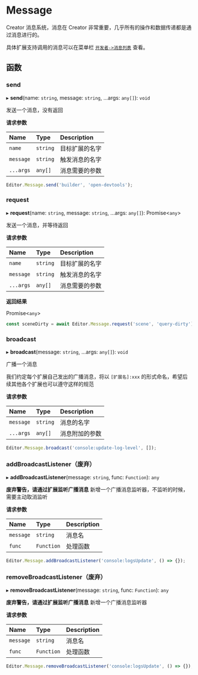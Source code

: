 # Message

Creator 消息系统，消息在 Creator 非常重要，几乎所有的操作和数据传递都是通过消息进行的。

具体扩展支持调用的消息可以在菜单栏 [`开发者->消息列表`](../messages.md##查看消息列表) 查看。

## 函数

### send

▸ **send**(name: `string`, message: `string`, ...args: `any[]`): `void`

发送一个消息，没有返回

**请求参数**

| Name      | Type              | Description    |
| :-------- | :---------------- | :------------- |
| `name`    | `string`          | 目标扩展的名字  |
| `message` | `string`          | 触发消息的名字  |
| `...args` | `any[]`           | 消息需要的参数  |

```typescript
Editor.Message.send('builder', 'open-devtools');
```

### request

▸ **request**(name: `string`, message: `string`, ...args: `any[]`): Promise<`any`>

发送一个消息，并等待返回

**请求参数**

| Name      | Type                | Description    |
| :-------- | :------------------ | :------------- |
| `name`    | `string`            | 目标扩展的名字  |
| `message` | `string`            | 触发消息的名字  |
| `...args` | `any[]`               | 消息需要的参数  |

**返回结果**

Promise<`any`>

```typescript
const sceneDirty = await Editor.Message.request('scene', 'query-dirty');  // false
```

### broadcast

▸ **broadcast**(message: `string`, ...args: `any[]`): `void`

广播一个消息

我们约定每个扩展自己发出的广播消息，将以 `[扩展名]:xxx` 的形式命名，希望后续其他各个扩展也可以遵守这样的规范

**请求参数**

| Name      | Type     | Description    |
| :-------- | :------- | :------------- |
| `message` | `string` | 消息的名字     |
| `...args` | `any[]`  | 消息附加的参数 |

```typescript
Editor.Message.broadcast('console:update-log-level', []);
```

### addBroadcastListener（废弃）

▸ **addBroadcastListener**(message: `string`, func: `Function`): `any`

**废弃警告，请通过扩展监听广播消息**
新增一个广播消息监听器，不监听的时候，需要主动取消监听

**请求参数**

| Name      | Type       | Description |
| :-------- | :--------- | :---------- |
| `message` | `string`   | 消息名      |
| `func`    | `Function` | 处理函数    |

```typescript
Editor.Message.addBroadcastListener('console:logsUpdate', () => {});
```

### removeBroadcastListener（废弃）

▸ **removeBroadcastListener**(message: `string`, func: `Function`): `any`

**废弃警告，请通过扩展监听广播消息**
新增一个广播消息监听器

**请求参数**

| Name      | Type       | Description |
| :-------- | :--------- | :---------- |
| `message` | `string`   | 消息名      |
| `func`    | `Function` | 处理函数    |

```typescript
Editor.Message.removeBroadcastListener('console:logsUpdate', () => {});
```
